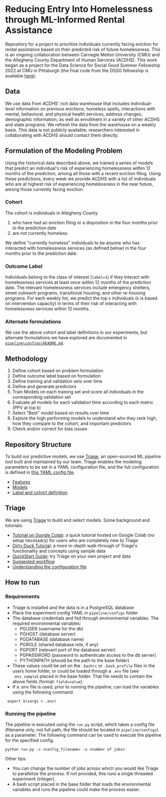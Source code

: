 # Reducing Entry Into Homelessness through ML-Informed Rental Assistance

Repository for a project to prioritize individuals currently facing eviction for rental assistance based on their predicted risk of future homelessness. This is an ongoing collaboration between Carnegie Mellon University (CMU) and the Allegheny County Department of Human Services (ACDHS). This work began as a project for the Data Science for Social Good Summer Fellowship 2022 at CMU in Pittsburgh (the final code from the DSSG fellowship is available [here](https://github.com/dssg/acdhs_housing_public/releases/tag/dssg2022)).

## Data

We use data from ACDHS' rich data warehouse that includes individual-level information on previous evictions, homeless spells, interactions with mental, behavioral, and physical health services, address changes, demographic information, as well as enrollment in a variety of other ACDHS and state programs. We refresh the data from the warehouse on a weekly basis. This data is not publicly available; researchers interested in collaborating with ACDHS should contact them directly. 

## Formulation of the Modeling Problem

Using the historical data described above, we trained a series of models that predict an individual's risk of experiencing homelessness within 12 months of the prediction, among all those with a recent eviction filing. Using these predictions, every week we provide ACDHS with a list of individuals who are at highest risk of experiencing homelessness in the near future, among those currently facing eviction.

### Cohort 

The cohort is individuals in Allegheny County
1. who have had an eviction filing or a disposition in the four months prior to the prediction date
2. are not currently homeless
   
We define "currently homeless" individuals to be anyone who has interacted with homelessness services (as defined below) in the four months prior to the prediction date.

### Outcome Label 

Individuals belong to the class of interest (`label=1`) if they interact with homelessness services at least once within 12 months of the prediction date. The relevant homelessness services include emergency shelters, street outreach programs, transitional housing, and other re-housing programs. For each weekly list, we predict the top `k` individuals (`k` is based on intervention capacity) in terms of their risk of interacting with homelessness services within 12 months.

### Alternate formulations

We use the above cohort and label definitions in our experiments, but alternate formulations we have explored are documented in [`pipeline\configs\README.md`](pipeline/configs/README.md).

## Methodology
1. Define cohort based on problem formulation
2. Define outcome label based on formulation
4. Define training and validation sets over time 
5. Define and generate predictors 
6. Train Models on each training set and score all individuals in the corresponding validation set
7. Evaluate all models for each validation time according to each metric (PPV at top k)
8. Select "Best" model based on results over time
9. Explore the high performing models to understand who they rank high, how they compare to the cohort, and important predictors
10. Check and/or correct for bias issues

## Repository Structure

To build our predictive models, we use [Triage](https://github.com/dssg/triage), an open-sourced ML pipeline tool built and maintained by our team. Triage enables the modeling parameters to be set in a YAML configuration file, and the full configuration is defined in [ this YAML config file](pipeline/configs/labels/facing_eviction_homelessness.sql).

* [Features](pipeline/configs/feature_groups/)
* [Models](pipeline/configs/train_models_for_trial.yaml)
* [Label and cohort definition](pipeline/configs/labels/facing_eviction_homelessness.sql)

## Triage 
We are using [Triage](https://github.com/dssg/triage) to build and select models. Some background and tutorials:

* [Tutorial on Google Colab](https://colab.research.google.com/github/dssg/triage/blob/master/example/colab/colab_triage.ipynb): a quick tutorial hosted on Google Colab (no setup necessary) for users who are completely new to Triage
* [Dirty Duck Tutorial](https://dssg.github.io/triage/dirtyduck/): a more in-depth walk-through of Triage's functionality and concepts using sample data
* [QuickStart Guide](https://dssg.github.io/triage/quickstart/): try Triage on your own project and data
* [Suggested workflow](https://dssg.github.io/triage/triage_project_workflow/)
* [Understanding the configuration file](https://dssg.github.io/triage/experiments/experiment-config/#experiment-configuration)

## How to run

### Requirements

- Triage is installed and the data is in a PostgreSQL database
- Place the experiment config YAML in `pipeline/configs` folder
- The database credentials and fed through environmental variables. The required environmental variables: 
    - PGUSER (username for the db)
    - PGHOST (database server)
    - PGDATABASE (database name)
    - PGROLE (shared database role, if any)
    - PGPORT (relevant port of the database server)
    - PGPASSWORD (password to authenticate access to the db server)
    - PYTHONPATH (should be the path to the base folder)
- These values could be set on the `.bashrc` or `.bash_profile` files in the users home folder, or could be loaded through a `.env` file (see `.env_sample`) placed in the base folder. That file needs to contain the above fields (format: `field=value`).
- If a .env file is used, prior to running the pipeline, can load the variables using the following command

```
 export $(xargs < .env)
```

### Running the pipeline

The pipeline is executed using the `run.py` script, which takes a config file (filename only, not full path; the file should be located in `pipeline/configs`) as a parameter. The following command can be used to execute the pipeline for the specified config. 

```
python run.py -c <config_filename> -n <number of jobs> 
```

Other tips:
- You can change the number of jobs across which you would like Triage to parallelize the process. If not provided, this runs a single threaded experiment (integer). 
- A bash script placed in the base folder that loads the environmental variables and runs the pipeline could make the process easier.
